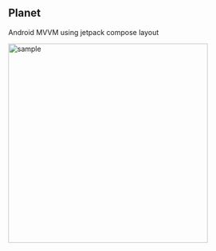 ## Planet
Android MVVM using jetpack compose layout

<img src="https://github.com/user-attachments/assets/515b71ec-1a29-48eb-adf1-336ea1f81a27" alt="sample" width="400">

